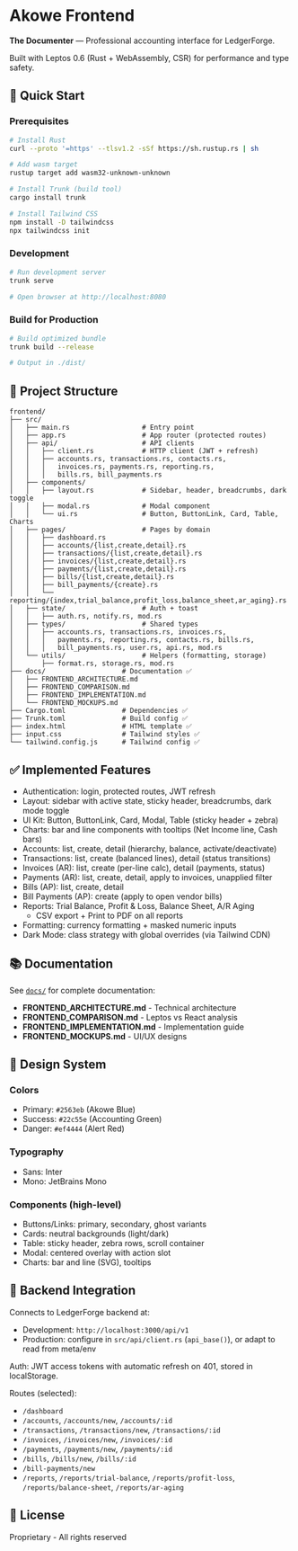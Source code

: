 # Akowe Frontend

**The Documenter** — Professional accounting interface for LedgerForge.

Built with Leptos 0.6 (Rust + WebAssembly, CSR) for performance and type safety.

## 🚀 Quick Start

### Prerequisites

```bash
# Install Rust
curl --proto '=https' --tlsv1.2 -sSf https://sh.rustup.rs | sh

# Add wasm target
rustup target add wasm32-unknown-unknown

# Install Trunk (build tool)
cargo install trunk

# Install Tailwind CSS
npm install -D tailwindcss
npx tailwindcss init
```

### Development

```bash
# Run development server
trunk serve

# Open browser at http://localhost:8080
```

### Build for Production

```bash
# Build optimized bundle
trunk build --release

# Output in ./dist/
```

## 📁 Project Structure

```
frontend/
├── src/
│   ├── main.rs                  # Entry point
│   ├── app.rs                   # App router (protected routes)
│   ├── api/                     # API clients
│   │   ├── client.rs            # HTTP client (JWT + refresh)
│   │   ├── accounts.rs, transactions.rs, contacts.rs,
│   │   │   invoices.rs, payments.rs, reporting.rs,
│   │   │   bills.rs, bill_payments.rs
│   ├── components/
│   │   ├── layout.rs            # Sidebar, header, breadcrumbs, dark toggle
│   │   ├── modal.rs             # Modal component
│   │   └── ui.rs                # Button, ButtonLink, Card, Table, Charts
│   ├── pages/                   # Pages by domain
│   │   ├── dashboard.rs
│   │   ├── accounts/{list,create,detail}.rs
│   │   ├── transactions/{list,create,detail}.rs
│   │   ├── invoices/{list,create,detail}.rs
│   │   ├── payments/{list,create,detail}.rs
│   │   ├── bills/{list,create,detail}.rs
│   │   ├── bill_payments/{create}.rs
│   │   └── reporting/{index,trial_balance,profit_loss,balance_sheet,ar_aging}.rs
│   ├── state/                   # Auth + toast
│   │   ├── auth.rs, notify.rs, mod.rs
│   ├── types/                   # Shared types
│   │   ├── accounts.rs, transactions.rs, invoices.rs,
│   │   │   payments.rs, reporting.rs, contacts.rs, bills.rs,
│   │   │   bill_payments.rs, user.rs, api.rs, mod.rs
│   └── utils/                   # Helpers (formatting, storage)
│       ├── format.rs, storage.rs, mod.rs
├── docs/                   # Documentation ✅
│   ├── FRONTEND_ARCHITECTURE.md
│   ├── FRONTEND_COMPARISON.md
│   ├── FRONTEND_IMPLEMENTATION.md
│   └── FRONTEND_MOCKUPS.md
├── Cargo.toml              # Dependencies ✅
├── Trunk.toml              # Build config ✅
├── index.html              # HTML template ✅
├── input.css               # Tailwind styles ✅
└── tailwind.config.js      # Tailwind config ✅
```

## ✅ Implemented Features

- Authentication: login, protected routes, JWT refresh
- Layout: sidebar with active state, sticky header, breadcrumbs, dark mode toggle
- UI Kit: Button, ButtonLink, Card, Modal, Table (sticky header + zebra)
- Charts: bar and line components with tooltips (Net Income line, Cash bars)
- Accounts: list, create, detail (hierarchy, balance, activate/deactivate)
- Transactions: list, create (balanced lines), detail (status transitions)
- Invoices (AR): list, create (per-line calc), detail (payments, status)
- Payments (AR): list, create, detail, apply to invoices, unapplied filter
- Bills (AP): list, create, detail
- Bill Payments (AP): create (apply to open vendor bills)
- Reports: Trial Balance, Profit & Loss, Balance Sheet, A/R Aging
  - CSV export + Print to PDF on all reports
- Formatting: currency formatting + masked numeric inputs
- Dark Mode: class strategy with global overrides (via Tailwind CDN)

## 📚 Documentation

See [`docs/`](./docs/) for complete documentation:

- **FRONTEND_ARCHITECTURE.md** - Technical architecture
- **FRONTEND_COMPARISON.md** - Leptos vs React analysis
- **FRONTEND_IMPLEMENTATION.md** - Implementation guide
- **FRONTEND_MOCKUPS.md** - UI/UX designs

## 🎨 Design System

### Colors
- Primary: `#2563eb` (Akowe Blue)
- Success: `#22c55e` (Accounting Green)
- Danger: `#ef4444` (Alert Red)

### Typography
- Sans: Inter
- Mono: JetBrains Mono

### Components (high-level)
- Buttons/Links: primary, secondary, ghost variants
- Cards: neutral backgrounds (light/dark)
- Table: sticky header, zebra rows, scroll container
- Modal: centered overlay with action slot
- Charts: bar and line (SVG), tooltips

## 🔗 Backend Integration

Connects to LedgerForge backend at:
- Development: `http://localhost:3000/api/v1`
- Production: configure in `src/api/client.rs` (`api_base()`), or adapt to read from meta/env

Auth: JWT access tokens with automatic refresh on 401, stored in localStorage.

Routes (selected):
- `/dashboard`
- `/accounts`, `/accounts/new`, `/accounts/:id`
- `/transactions`, `/transactions/new`, `/transactions/:id`
- `/invoices`, `/invoices/new`, `/invoices/:id`
- `/payments`, `/payments/new`, `/payments/:id`
- `/bills`, `/bills/new`, `/bills/:id`
- `/bill-payments/new`
- `/reports`, `/reports/trial-balance`, `/reports/profit-loss`, `/reports/balance-sheet`, `/reports/ar-aging`

## 📝 License

Proprietary - All rights reserved
